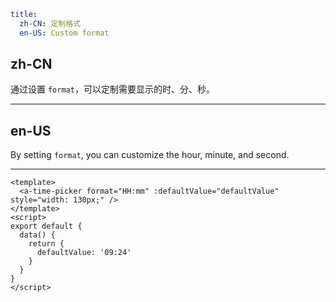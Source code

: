 ```yaml
title:
  zh-CN: 定制格式
  en-US: Custom format
```

## zh-CN

通过设置 `format`，可以定制需要显示的时、分、秒。

---

## en-US

By setting `format`, you can customize the hour, minute, and second.

---

```vue
<template>
  <a-time-picker format="HH:mm" :defaultValue="defaultValue" style="width: 130px;" />
</template>
<script>
export default {
  data() {
    return {
      defaultValue: '09:24'
    }
  }
}
</script>
```
